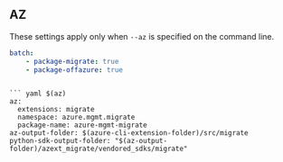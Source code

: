 ## AZ

These settings apply only when `--az` is specified on the command line.
``` yaml $(az)
batch:
    - package-migrate: true
    - package-offazure: true
```
```

``` yaml $(az)
az:
  extensions: migrate
  namespace: azure.mgmt.migrate
  package-name: azure-mgmt-migrate
az-output-folder: $(azure-cli-extension-folder)/src/migrate
python-sdk-output-folder: "$(az-output-folder)/azext_migrate/vendored_sdks/migrate"
```
